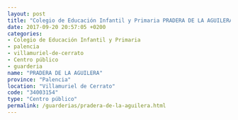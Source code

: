 ```yaml
---
layout: post
title: "Colegio de Educación Infantil y Primaria PRADERA DE LA AGUILERA"
date: 2017-09-20 20:57:05 +0200
categories:
- Colegio de Educación Infantil y Primaria
- palencia
- villamuriel-de-cerrato
- Centro público
- guarderia
name: "PRADERA DE LA AGUILERA"
province: "Palencia"
location: "Villamuriel de Cerrato"
code: "34003154"
type: "Centro público"
permalink: /guarderias/pradera-de-la-aguilera.html
---
```

